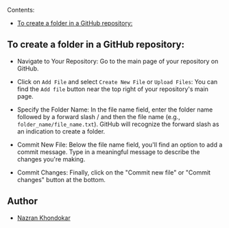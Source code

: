 Contents:
- [To create a folder in a GitHub repository:](#To-create-a-folder-in-a-GitHub-repository:)

## To create a folder in a GitHub repository:

- Navigate to Your Repository:
  Go to the main page of your repository on GitHub.
  
- Click on `Add File` and select `Create New File` or `Upload Files`:
  You can find the `Add file` button near the top right of your repository's main page.
  
- Specify the Folder Name:
  In the file name field, enter the folder name followed by a forward slash / and then the file name (e.g., `folder_name/file_name.txt`).
  GitHub will recognize the forward slash as an indication to create a folder.
  
- Commit New File:
  Below the file name field, you'll find an option to add a commit message. Type in a meaningful message to describe the changes you're making.
  
- Commit Changes:
  Finally, click on the "Commit new file" or "Commit changes" button at the bottom.

## Author

- [Nazran Khondokar][author]

<!-- Definitions -->
[author]: https://www.linkedin.com/in/nazran91/
